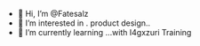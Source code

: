 - 👋 Hi, I’m @Fatesalz
- 👀 I’m interested in . product design..
- 🌱 I’m currently learning ...with I4gxzuri Training


<!---
Fatesalz/Fatesalz is a ✨ special ✨ repository because its `README.md` (this file) appears on your GitHub profile.
You can click the Preview link to take a look at your changes.
--->
